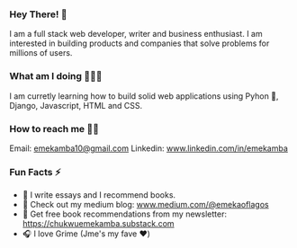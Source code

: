 ### Hey There! 🤗

I am a full stack web developer, writer and business enthusiast. I am interested in building products and companies that solve problems for millions of users.

### What am I doing 👨🏾‍💻

I am curretly learning how to build solid web applications using Pyhon 🐍, Django, Javascript, HTML and CSS. 


### How to reach me 🧞‍♂️

Email: emekamba10@gmail.com
Linkedin: www.linkedin.com/in/emekamba


### Fun Facts ⚡️

- 📝 I write essays and I recommend books.
- 📖 Check out my medium blog: www.medium.com/@emekaoflagos
- 📩 Get free book recommendations from my newsletter: https://chukwuemekamba.substack.com 
- 🎧 I love Grime (Jme's my fave ❤️)



<!--
**Chukwuemeka-Mba/Chukwuemeka-Mba** is a ✨ _special_ ✨ repository because its `README.md` (this file) appears on your GitHub profile.

Here are some ideas to get you started:

- 🔭 I’m currently working on ...
- 🌱 I’m currently learning ...
- 👯 I’m looking to collaborate on ...
- 🤔 I’m looking for help with ...
- 💬 Ask me about ...
- 📫 How to reach me: ...
- 😄 Pronouns: ...
- ⚡ Fun fact: ...
-->
